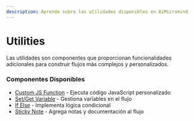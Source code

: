 ```yaml
---
description: Aprende sobre las utilidades disponibles en AiMicromind
---
```


# Utilities

Las utilidades son componentes que proporcionan funcionalidades adicionales para construir flujos más complejos y personalizados.

### Componentes Disponibles

* [Custom JS Function](custom-js-function.md) - Ejecuta código JavaScript personalizado
* [Set/Get Variable](set-get-variable.md) - Gestiona variables en el flujo
* [If Else](if-else.md) - Implementa lógica condicional
* [Sticky Note](sticky-note.md) - Agrega notas y documentación al flujo
